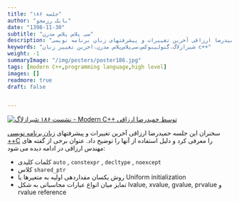 ```yaml
---
title: "جلسه ۱۸۶"
author: "بابک رزمجو"
date: "1398-11-30"
subtitle: "سی پلاس پلاس مدرن" 
description: "نشست ۱۸۶ شیرازلاگ. در این جلسه مهندس حمیدرضا ارزاقی آخرین تغییرات و پیشرفتهای زبان برنامه نویسی ++C را معرفی کرد"
keywords: "شیرازلاگ،گنولینوکس،سی‌پلاس‌پلاس‌ مدرن،اخرین تغییر زبان c++" 
weight: -1
summaryImage: "/img/posters/poster186.jpg"
tags: [modern C++,programming language,high level]
images: []
readmore: true
draft: false


---
```

[![نشست ۱۸۶ شیرازلاگ - Modern C++ توسط حمیدرضا ارزاقی](/img/posters/poster186.jpg)](/img/posters/poster186.jpg)


سخنران این جلسه حمیدرضا ارزاقی آخرین تغییرات و پیشرفتهای [زبان برنامه نویسی ++C](https://www.icce.rug.nl/documents/cplusplus/) را معرفی کرد و دلیل استفاده از آنها را توضیح داد. عنوان برخی از گفته های مهندس ارزاقی در ادامه دیده می شود:

* کلمات کلیدی ‍`auto` , `constexpr` , `decltype` , `noexcept`
* کلاس `shared_ptr`
* روش یکسان مقداردهی اولیه به متغیرها یا Uniform initialization
* تمایز میان انواع عبارات محاسباتی به شکل lvalue, xvalue, gvalue, prvalue و rvalue reference


